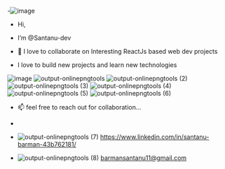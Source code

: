 -![image](https://user-images.githubusercontent.com/106900914/191236611-97d52596-630a-4251-b613-a4ece026bc38.png)
 
- Hi, 
- I’m @Santanu-dev
 
- 💞️ I love to collaborate on Interesting ReactJs based web dev projects
- I love to build new projects and learn new technologies 

![image](https://user-images.githubusercontent.com/106900914/191239781-391144ef-5d60-484b-8c65-836041eed30f.png)
![output-onlinepngtools](https://user-images.githubusercontent.com/106900914/191240761-201fa969-e6a3-46e5-998a-28342fb12d16.png)
![output-onlinepngtools (2)](https://user-images.githubusercontent.com/106900914/191241455-aea0b8b5-74a5-46bb-b8fc-12b4f4f15cbb.png)
![output-onlinepngtools (3)](https://user-images.githubusercontent.com/106900914/191241458-b6ef94dd-1311-4a85-abb5-580412143b1a.png)
![output-onlinepngtools (4)](https://user-images.githubusercontent.com/106900914/191241460-c118dbe2-f6a1-4f69-b888-de868333b06b.png)
![output-onlinepngtools (5)](https://user-images.githubusercontent.com/106900914/191241465-4df8fcd6-40ce-4297-a477-85db488b1b96.png)
![output-onlinepngtools (6)](https://user-images.githubusercontent.com/106900914/191241468-6f8ffd6b-cf1b-421c-ba1f-23ec60474ec9.png)


- 📫 feel free to reach out for collaboration...
- 

- ![output-onlinepngtools (7)](https://user-images.githubusercontent.com/106900914/191241990-4a8fb855-b9c7-45e2-af1a-c15ab0b0e552.png) https://www.linkedin.com/in/santanu-barman-43b762181/  

- ![output-onlinepngtools (8)](https://user-images.githubusercontent.com/106900914/191242154-4c66da4c-bfae-46e8-a7a8-2020d9fcda3a.png) barmansantanu11@gmail.com

<!---
Santanu-dev/Santanu-dev is a ✨ special ✨ repository because its `README.md` (this file) appears on your GitHub profile.
You can click the Preview link to take a look at your changes.
--->
